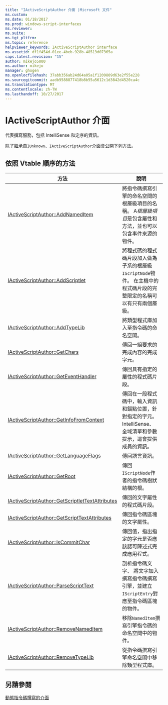 ```yaml
---
title: "IActiveScriptAuthor 介面 |Microsoft 文件"
ms.custom: 
ms.date: 01/18/2017
ms.prod: windows-script-interfaces
ms.reviewer: 
ms.suite: 
ms.tgt_pltfrm: 
ms.topic: reference
helpviewer_keywords: IActiveScriptAuthor interface
ms.assetid: df1f454d-01ee-4beb-928b-48513d07365a
caps.latest.revision: "15"
author: mikejo5000
ms.author: mikejo
manager: ghogen
ms.openlocfilehash: 37abb356ab24d64a05a1f1209809d63e2f55e228
ms.sourcegitcommit: aadb9588877418b8b55a5612c1d3842d4520ca4c
ms.translationtype: MT
ms.contentlocale: zh-TW
ms.lasthandoff: 10/27/2017
---
```

# <a name="iactivescriptauthor-interface"></a>IActiveScriptAuthor 介面
代表撰寫服務，包括 IntelliSense 和定序的資訊。  
  
 除了繼承自`IUnknown`、`IActiveScriptAuthor`介面會公開下列方法。  
  
## <a name="methods-in-vtable-order"></a>依照 Vtable 順序的方法  
  
|方法|說明|  
|------------|-----------------|  
|[IActiveScriptAuthor::AddNamedItem](../../winscript/reference/iactivescriptauthor-addnameditem.md)|將指令碼撰寫引擎的命名空間的根層級項目的名稱。 A*根層級項目*是包含屬性和方法，並也可以包含事件來源的物件。|  
|[IActiveScriptAuthor::AddScriptlet](../../winscript/reference/iactivescriptauthor-addscriptlet.md)|將程式碼的程式碼片段加入做為子系的根層級`IScriptNode`物件。 在主機中的程式碼片段的完整限定的名稱可以有只有兩個層級。|  
|[IActiveScriptAuthor::AddTypeLib](../../winscript/reference/iactivescriptauthor-addtypelib.md)|將類型程式庫加入至指令碼的命名空間。|  
|[IActiveScriptAuthor::GetChars](../../winscript/reference/iactivescriptauthor-getchars.md)|傳回一組要求的完成內容的完成字元。|  
|[IActiveScriptAuthor::GetEventHandler](../../winscript/reference/iactivescriptauthor-geteventhandler.md)|傳回具有指定的屬性的程式碼片段。|  
|[IActiveScriptAuthor::GetInfoFromContext](../../winscript/reference/iactivescriptauthor-getinfofromcontext.md)|傳回在一段程式碼中，輸入資訊和錨點位置，針對指定的字元。 IntelliSense、 全域清單和參數提示，這會提供成員的資訊。|  
|[IActiveScriptAuthor::GetLanguageFlags](../../winscript/reference/iactivescriptauthor-getlanguageflags.md)|傳回語言資訊。|  
|[IActiveScriptAuthor::GetRoot](../../winscript/reference/iactivescriptauthor-getroot.md)|傳回`IScriptNode`作者的指令碼樹狀結構的根。|  
|[IActiveScriptAuthor::GetScriptletTextAttributes](../../winscript/reference/iactivescriptauthor-getscriptlettextattributes.md)|傳回的文字屬性的程式碼片段。|  
|[IActiveScriptAuthor::GetScriptTextAttributes](../../winscript/reference/iactivescriptauthor-getscripttextattributes.md)|傳回指令碼區塊的文字屬性。|  
|[IActiveScriptAuthor::IsCommitChar](../../winscript/reference/iactivescriptauthor-iscommitchar.md)|傳回值，指出指定的字元是否應該認可陳述式完成應用程式。|  
|[IActiveScriptAuthor::ParseScriptText](../../winscript/reference/iactivescriptauthor-parsescripttext.md)|剖析指令碼文字、 將文字加入撰寫指令碼撰寫引擎，並建立`IScriptEntry`對應至指令碼區塊的物件。|  
|[IActiveScriptAuthor::RemoveNamedItem](../../winscript/reference/iactivescriptauthor-removenameditem.md)|移除`NamedItem`撰寫引擎指令碼的命名空間中的物件。|  
|[IActiveScriptAuthor::RemoveTypeLib](../../winscript/reference/iactivescriptauthor-removetypelib.md)|從指令碼撰寫引擎命名空間中移除類型程式庫。|  
  
## <a name="see-also"></a>另請參閱  
 [動態指令碼撰寫的介面](../../winscript/reference/active-script-authoring-interfaces.md)